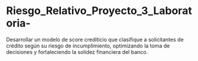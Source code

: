 # Riesgo_Relativo_Proyecto_3_Laboratoria-
Desarrollar un modelo de score crediticio que clasifique a solicitantes de crédito según su riesgo de incumplimiento, optimizando la toma de decisiones y fortaleciendo la solidez financiera del banco.
